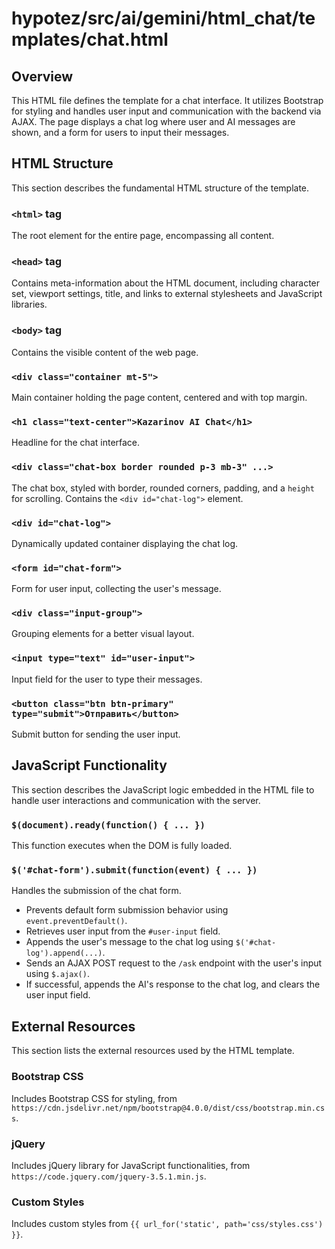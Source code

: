 # hypotez/src/ai/gemini/html_chat/templates/chat.html

## Overview

This HTML file defines the template for a chat interface. It utilizes Bootstrap for styling and handles user input and communication with the backend via AJAX.  The page displays a chat log where user and AI messages are shown, and a form for users to input their messages.


## HTML Structure

This section describes the fundamental HTML structure of the template.

### `<html>` tag

The root element for the entire page, encompassing all content.

### `<head>` tag

Contains meta-information about the HTML document, including character set, viewport settings, title, and links to external stylesheets and JavaScript libraries.

### `<body>` tag

Contains the visible content of the web page.

### `<div class="container mt-5">`

Main container holding the page content, centered and with top margin.

### `<h1 class="text-center">Kazarinov AI Chat</h1>`

Headline for the chat interface.

### `<div class="chat-box border rounded p-3 mb-3" ...>`

The chat box, styled with border, rounded corners, padding, and a `height` for scrolling. Contains the `<div id="chat-log">` element.

### `<div id="chat-log">`

Dynamically updated container displaying the chat log.


### `<form id="chat-form">`

Form for user input, collecting the user's message.

### `<div class="input-group">`

Grouping elements for a better visual layout.

### `<input type="text" id="user-input">`

Input field for the user to type their messages.

### `<button class="btn btn-primary" type="submit">Отправить</button>`

Submit button for sending the user input.


## JavaScript Functionality

This section describes the JavaScript logic embedded in the HTML file to handle user interactions and communication with the server.


### `$(document).ready(function() { ... })`

This function executes when the DOM is fully loaded.


### `$('#chat-form').submit(function(event) { ... })`

Handles the submission of the chat form.

- Prevents default form submission behavior using `event.preventDefault()`.
- Retrieves user input from the `#user-input` field.
- Appends the user's message to the chat log using `$('#chat-log').append(...)`.
- Sends an AJAX POST request to the `/ask` endpoint with the user's input using `$.ajax()`.
- If successful, appends the AI's response to the chat log, and clears the user input field.


## External Resources

This section lists the external resources used by the HTML template.


### Bootstrap CSS

Includes Bootstrap CSS for styling, from `https://cdn.jsdelivr.net/npm/bootstrap@4.0.0/dist/css/bootstrap.min.css`.

### jQuery

Includes jQuery library for JavaScript functionalities, from `https://code.jquery.com/jquery-3.5.1.min.js`.

### Custom Styles

Includes custom styles from `{{ url_for('static', path='css/styles.css') }}`.